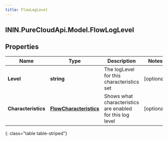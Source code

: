 ```yaml
---
title: FlowLogLevel
---
```

## ININ.PureCloudApi.Model.FlowLogLevel

## Properties

|Name | Type | Description | Notes|
|------------ | ------------- | ------------- | -------------|
| **Level** | **string** | The logLevel for this characteristics set | [optional] |
| **Characteristics** | [**FlowCharacteristics**](FlowCharacteristics.html) | Shows what characteristics are enabled for this log level | [optional] |
{: class="table table-striped"}



